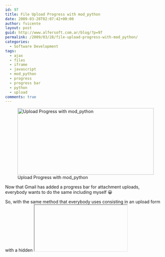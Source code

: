 ```yaml
---
id: 97
title: File Upload Progress with mod_python
date: 2009-03-28T02:07:42+00:00
author: fvicente
layout: post
guid: http://www.alfersoft.com.ar/blog/?p=97
permalink: /2009/03/28/file-upload-progress-with-mod_python/
categories:
  - Software Development
tags:
  - ajax
  - files
  - iframe
  - javascript
  - mod_python
  - progress
  - progress bar
  - python
  - upload
comments: true
---
```

<figure style="width: 441px" class="wp-caption alignnone">
	<img title="Upload Progress with mod_python" src="{{ site.url }}/images/uprogress.jpg" alt="Upload Progress with mod_python" width="441" height="216" />
	<figcaption class="wp-caption-text">Upload Progress with mod_python</figcaption>
</figure> 

Now that Gmail has added a progress bar for attachment uploads, everybody wants to do the same including myself  😀 

So, with the same method that everybody uses consisting in an upload form with a hidden <iframe> as target, and then a periodic Ajax request to update the progress, I made a simple implementation using mod_python on the server side&#8230; This is a veeery simple example, like everything that you do with Python.

Additionally I&#8217;ve added an upload size limit control based in examples that can be found in the mod_python forum site. Use the source Luke!

See <a title="Upload Progress Demo" href="http://www.alfersoft.com.ar/uprogress/" target="_blank">LIVE DEMO!</a>

<!--more-->

## Libraries that I used for this example

The fancy JavaScript progress bar is from <a title="Bramus!" href="http://www.bram.us/" target="_blank">Bramus</a>, I just changed the default options, renamed the main script file to progressbar.js and the images just because I like everything in lower case. See the copyright inside the file or visit the site for more information.

<a title="Prototype.js" href="http://www.prototypejs.org/" target="_blank">Prototype.js</a>: this well known library to avoid cross-browser compatibility issues, is small and practical. I use it in almost all my web projects. Also Bramus requires this library. If you don&#8217;t like it for some reason you will need to replace many many many functions like $() which is an improved getElementById(), or the Hash class that I use to track in-progress uploads, JSON encoding, etc. etc. You don&#8217;t want to remove it, seriously.

<a title="simplejson" href="http://code.google.com/p/simplejson/" target="_blank">simplejson</a>: A python library to encode/decode JSON objects. I use this one for the messaging between the server and the page. In my opinion JSON is more efficient than XML because it generates more compact and still human-readable outputs. But you can use XML or any other method by modifying the example as you like.

## Download example

Start by downloading the <a title="Source code for uprogress example" href="https://github.com/fvicente/uprogress/archive/master.zip" target="_blank">source code for this example</a>. I decided to release the code under BSD license, so you can use it for whatever you want.

The source is organized like the following illustration:

<figure>
	<img title="Upload Progress source directory structure" src="{{ site.url }}/images/uprogress_src.jpg" alt="Upload Progress source directory structure" width="372" height="360" />
	<figcaption class="wp-caption-text">Upload Progress source directory structure</figcaption>
</figure> 

**/src/img** contains images for JavaScript Bramus progress bar

**/src/js** contains JavaScript libraries Prototype.js and Bramus progress bar that I renamed to progressbar.js

**/src/temp** directory where the uploaded files will be stored. IMPORTANT: in unix like environments the group and permission of this folder must be configured properly in order to Apache to have write access on it.

**/src/\_upload\_limit.py** mod_python fixup handler that controls the file upload size limit, verifies if the file already exist in the server, stores file size and location information on the session and does the actual file upload after all the verifications.

**/src/index.py** The main python publisher handler. Exposed URLs are the main / &#8220;index&#8221; page that loads the test.html and /get\_upload\_progress function that returns the current % progress of the files being uploaded.

**/src/test.html** HTML page that contains all the JavaScript code used to create the upload forms, post the files, track the progress via Ajax, update the progress bar status, etc&#8230; This file is parsed by index.py as a PSP but does not contains any embedded python code currently.

**/lib/simplejson** simplejson python library to encode / decode JSON messages.

## Configuring Apache

I&#8217;m assuming that you already have mod_python installed on your Apache. Take a look to the sample configuration:

{% highlight apache %}
Alias / "/Users/fvicente/workspace/uprogress/src/"
<Directory "/Users/fvicente/workspace/uprogress/src/">
    SetHandler python-program
    PythonHandler mod_python.publisher
    PythonDebug On
    PythonFixupHandler _upload_limit
    <Files ~ "\.(gif|jpg|png|ico|js|css)$">
        SetHandler default-handler
    </Files>
    Order allow,deny
    Allow from all
</Directory>
{% endhighlight %}

mod\_python manual has a lot of information about the configuration options, so I&#8217;m not going to describe this in too much depth, just remark that I&#8217;m using the very useful mod\_python publisher, and more &#8220;unusual&#8221; option PythonFixupHandler pointing to the \_upload\_limit.py file.

## Interesting parts of the code

**/_upload/_limit.py**

The fixuphandler function contained in this file does the checking for the size limit of the file being uploaded by reading the http header Content-Length sent by the browser allowing you to reject an upload even before starting the actual transfer&#8230; very clever!. I found \_upload\_limit.py <a title="mod_python forum example" href="http://www.modpython.org/pipermail/mod_python/2007-February/023158.html" target="_blank">example in the mod_python forum</a>, and used it as a based adding the specific code for the upload progress handling. \_upload\_limit.py also stores the file size and name in the current session to be used later by the get\_upload\_progress function defined in index.py. Note that every time that the Session is used it will be accessed with the option lock=False thus using the session.lock() and session.unlock() methods manually when necessary, if you don&#8217;t do this that way all the parallel requests will be held until the upload finishes making impossible to monitor the progress via parallel Ajax request.

**index.py**

The exposed function get\_upload\_progress calculates the current upload percent by making a file-stat to see how much of the file has been stored so far. It is requested by the page test.html via Ajax in intervals of one seconds while the file is being uploaded. The expected parameter is a dictionary where the keys are &#8220;upload slots&#8221; that the JavaScript generates and understand, and the values are the name of the files to get the upload percent.

**test.html**

This one is 90% JavaScript code. But is not so bad, only 100 lines of code. In a very brief description you will see 4 functions:

**addUploadSlot()** creates an HTML code dynamically with an &#8220;upload slot&#8221; which is a form with the file to upload, the hidden <iframe> that is the form target, the progress bar control, and the &#8220;Upload&#8221; button. It uses a global counter called slotCnt to give a unique id to each slot. This id will be the &#8220;key&#8221; in the get\_upload\_progress dictionary (see index.py description).

**sendFile(slot)** shows the progress bar for given slot, adds the file into a global Hash() table called &#8220;uploading&#8221;, starts the periodic Ajax progress monitor (I used JavaScript function setInterval() to do the periodic Ajax) and sends the form to the server. Finally it will disable the controls for that slot and add a new slot dynamically for other uploads.

**updateProgressBars()** This is the function called by setInterval() while the files are uploading that does the actual Ajax.Request to /get\_upload\_progress in order to get the % progress for each file. The parameter sent with the request is a dictionary where the keys are the slots Id&#8217;s and the values the file names stored in the hash table.

**uploadDone(slot)** Will be called by the <iframe> when the upload finishes (successfully or not). Here I remove the file from the hash and stop the interval if no longer necessary.

## Final comments

Remember that this is just an example and may contain errors. Use it at your own risk, I&#8217;m not responsable of any possible damage or data lost, blah, blah, etc. etc. etc.

The code is poorly commented, but at least is well formatted :D. I recommend you to read it, it is very short and you may find interesting chunks.

<a title="Download uprogress" markdown="0" href="https://github.com/fvicente/uprogress/archive/master.zip" class="btn">Download Source Code</a>

[uprogress on GitHub](https://github.com/fvicente/uprogress "uprogress on GitHub"){:target="_blank"}

Enjoy it!
